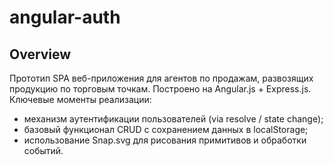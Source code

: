 # angular-auth


## Overview

Прототип SPA веб-приложения для агентов по продажам, развозящих продукцию по торговым точкам.
Построено на Angular.js + Express.js.
Ключевые моменты реализации:
- механизм аутентификации пользователей (via resolve / state change);
- базовый функционал CRUD с сохранением данных в localStorage;
- использование Snap.svg для рисования примитивов и обработки событий.
